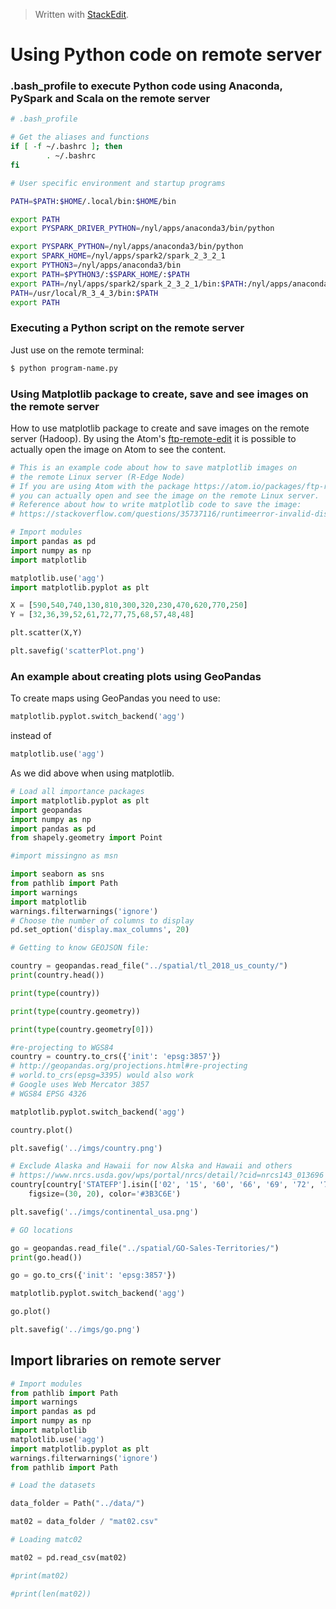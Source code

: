 


> Written with [StackEdit](https://stackedit.io/).

# Using Python code on remote server

### .bash_profile to execute Python code using Anaconda, PySpark and Scala on the remote server

```bash
# .bash_profile 

# Get the aliases and functions
if [ -f ~/.bashrc ]; then
        . ~/.bashrc
fi

# User specific environment and startup programs

PATH=$PATH:$HOME/.local/bin:$HOME/bin

export PATH
export PYSPARK_DRIVER_PYTHON=/nyl/apps/anaconda3/bin/python

export PYSPARK_PYTHON=/nyl/apps/anaconda3/bin/python
export SPARK_HOME=/nyl/apps/spark2/spark_2_3_2_1
export PYTHON3=/nyl/apps/anaconda3/bin
export PATH=$PYTHON3/:$SPARK_HOME/:$PATH
export PATH=/nyl/apps/spark2/spark_2_3_2_1/bin:$PATH:/nyl/apps/anaconda3/bin/
PATH=/usr/local/R_3_4_3/bin:$PATH
export PATH
```

### Executing a Python script on the remote server

Just use on the remote terminal:

```bash
$ python program-name.py
```

### Using Matplotlib package to create, save and see images on the remote server

How to use matplotlib package to create and save images on the remote server (Hadoop). By using the Atom's [ftp-remote-edit](https://atom.io/packages/ftp-remote-edit) it is possible to actually open the image on Atom to see the content. 

```python
# This is an example code about how to save matplotlib images on
# the remote Linux server (R-Edge Node)
# If you are using Atom with the package https://atom.io/packages/ftp-remote-edit
# you can actually open and see the image on the remote Linux server.
# Reference about how to write matplotlib code to save the image:
# https://stackoverflow.com/questions/35737116/runtimeerror-invalid-display-variable

# Import modules
import pandas as pd
import numpy as np
import matplotlib

matplotlib.use('agg')
import matplotlib.pyplot as plt

X = [590,540,740,130,810,300,320,230,470,620,770,250]
Y = [32,36,39,52,61,72,77,75,68,57,48,48]

plt.scatter(X,Y)

plt.savefig('scatterPlot.png')
```

### An example about creating plots using GeoPandas

To create maps using GeoPandas you need to use:

```python
matplotlib.pyplot.switch_backend('agg')
``` 
instead of 

```python
matplotlib.use('agg')
```
As we did above when using matplotlib. 

```python
# Load all importance packages
import matplotlib.pyplot as plt
import geopandas
import numpy as np
import pandas as pd
from shapely.geometry import Point

#import missingno as msn

import seaborn as sns
from pathlib import Path
import warnings
import matplotlib
warnings.filterwarnings('ignore')
# Choose the number of columns to display
pd.set_option('display.max_columns', 20)

# Getting to know GEOJSON file:

country = geopandas.read_file("../spatial/tl_2018_us_county/")
print(country.head())

print(type(country))

print(type(country.geometry))

print(type(country.geometry[0]))

#re-projecting to WGS84
country = country.to_crs({'init': 'epsg:3857'})
# http://geopandas.org/projections.html#re-projecting
# world.to_crs(epsg=3395) would also work
# Google uses Web Mercator 3857
# WGS84 EPSG 4326

matplotlib.pyplot.switch_backend('agg')

country.plot()

plt.savefig('../imgs/country.png')

# Exclude Alaska and Hawaii for now Alska and Hawaii and others
# https://www.nrcs.usda.gov/wps/portal/nrcs/detail/?cid=nrcs143_013696
country[country['STATEFP'].isin(['02', '15', '60', '66', '69', '72', '78']) == False].plot(
    figsize=(30, 20), color='#3B3C6E')

plt.savefig('../imgs/continental_usa.png')

# GO locations

go = geopandas.read_file("../spatial/GO-Sales-Territories/")
print(go.head())

go = go.to_crs({'init': 'epsg:3857'})

matplotlib.pyplot.switch_backend('agg')

go.plot()

plt.savefig('../imgs/go.png')

```

## Import libraries on remote server

```python
# Import modules
from pathlib import Path
import warnings
import pandas as pd
import numpy as np
import matplotlib
matplotlib.use('agg')
import matplotlib.pyplot as plt
warnings.filterwarnings('ignore')
from pathlib import Path

# Load the datasets

data_folder = Path("../data/")

mat02 = data_folder / "mat02.csv"

# Loading matc02

mat02 = pd.read_csv(mat02)

#print(mat02)

#print(len(mat02))
```


<!--stackedit_data:
eyJoaXN0b3J5IjpbMTQzNzY1ODY0MSwtMTQyNjQwNTgwNyw4MD
k2NzQ0MTcsLTIwODc2Mjk4MzAsLTEyODA2NjkwNDhdfQ==
-->